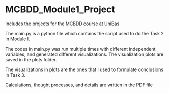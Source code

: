 # MCBDD_Module1_Project
Includes the projects for the MCBDD course at UniBas

The main.py is a python file which contains the script used to do the Task 2 in Module I. 

The codes in main.py was run multiple times with different independent variables, and generated different visualizations. The visualization plots are saved in the plots folder. 

The visualizations in plots are the ones that I used to formulate conclusions in Task 3. 

Calculations, thought processes, and details are written in the PDF file
